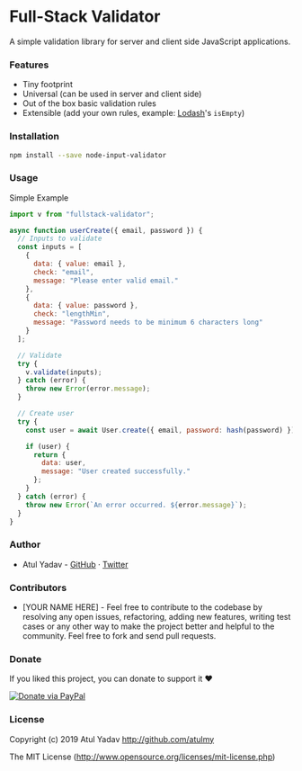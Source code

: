 # Full-Stack Validator

A simple validation library for server and client side JavaScript applications.

### Features

- Tiny footprint
- Universal (can be used in server and client side)
- Out of the box basic validation rules
- Extensible (add your own rules, example: [Lodash](https://github.com/lodash/lodash)'s `isEmpty`)

### Installation

```bash
npm install --save node-input-validator
```

### Usage

Simple Example

```javascript
import v from "fullstack-validator";

async function userCreate({ email, password }) {
  // Inputs to validate
  const inputs = [
    {
      data: { value: email },
      check: "email",
      message: "Please enter valid email."
    },
    {
      data: { value: password },
      check: "lengthMin",
      message: "Password needs to be minimum 6 characters long"
    }
  ];

  // Validate
  try {
    v.validate(inputs);
  } catch (error) {
    throw new Error(error.message);
  }

  // Create user
  try {
    const user = await User.create({ email, password: hash(password) });

    if (user) {
      return {
        data: user,
        message: "User created successfully."
      };
    }
  } catch (error) {
    throw new Error(`An error occurred. ${error.message}`);
  }
}
```

### Author

- Atul Yadav - [GitHub](https://github.com/atulmy) · [Twitter](https://twitter.com/atulmy)

### Contributors

- [YOUR NAME HERE] - Feel free to contribute to the codebase by resolving any open issues, refactoring, adding new features, writing test cases or any other way to make the project better and helpful to the community. Feel free to fork and send pull requests.

### Donate

If you liked this project, you can donate to support it ❤️

[![Donate via PayPal](https://raw.githubusercontent.com/atulmy/atulmy.github.io/master/images/mix/paypal-me-smaller.png)](http://paypal.me/atulmy)

### License

Copyright (c) 2019 Atul Yadav <http://github.com/atulmy>

The MIT License (<http://www.opensource.org/licenses/mit-license.php>)
